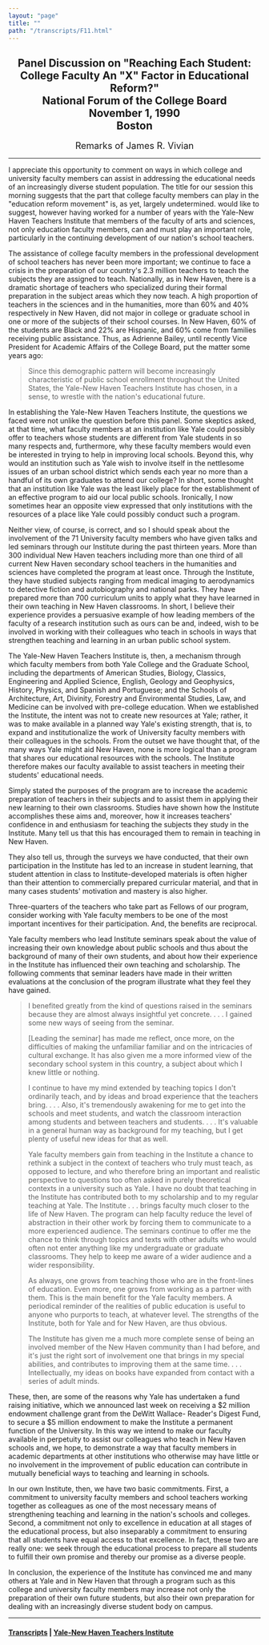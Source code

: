 ```yaml
---
layout: "page"
title: ""
path: "/transcripts/F11.html"
---
```

<main>
<center><h2>Panel Discussion on "Reaching Each Student: College Faculty An
"X" Factor in Educational Reform?"<br/>
National Forum of the College Board<br/>November 1, 1990<br/>Boston</h2>
<p>
<font size="+1">Remarks of James R. Vivian</font>
</p></center>
<hr/>
I appreciate this opportunity to comment on ways in which college and
university faculty members can assist in addressing the educational needs
of an increasingly diverse student population. The title for our session
this morning suggests that the part that college faculty members can play
in the "education reform movement" is, as yet, largely undetermined. would
like to suggest, however having worked for a number of years with the
Yale-New Haven Teachers Institute that members of the faculty of arts and
sciences, not only education faculty members, can and must play an
important role, particularly in the continuing development of our nation's
school teachers.
<p>
The assistance of college faculty members in the professional development
of school teachers has never been more important; we continue to face a
crisis in the preparation of our country's 2.3 million teachers to teach
the subjects they are assigned to teach.  Nationally, as in New Haven,
there is a dramatic shortage of teachers who specialized during their
formal preparation in the subject areas which they now teach. A high
proportion of teachers in the sciences and in the humanities, more than
60% and 40% respectively in New Haven, did not major in college or
graduate school in one or more of the subjects of their school courses.
In New Haven, 60% of the students are Black and 22% are Hispanic, and 60%
come from families receiving public assistance. Thus, as Adrienne Bailey,
until recently Vice President for Academic Affairs of the College Board,
put the matter some years ago:
</p><blockquote>Since this demographic pattern will become increasingly
characteristic
of public school enrollment throughout the United States, the Yale-New
Haven Teachers Institute has chosen, in a sense, to wrestle with the
nation's educational future.
</blockquote>In establishing the Yale-New Haven Teachers Institute, the
questions we
faced were not unlike the question before this panel. Some skeptics asked,
at that time, what faculty members at an institution like Yale could
possibly offer to teachers whose students are different from Yale students
in so many respects and, furthermore, why these faculty members would even
be interested in trying to help in improving local schools. Beyond this,
why would an institution such as Yale wish to involve itself in the
nettlesome issues of an urban school district which sends each year no
more than a handful of its own graduates to attend our college? In short,
some thought that an institution like Yale was the least likely place for
the establishment of an effective program to aid our local public schools.
Ironically, I now sometimes hear an opposite view expressed that only
institutions with the resources of a place like Yale could possibly
conduct such a program.
<p>Neither view, of course, is correct, and so I should speak about the
involvement of the 71 University faculty members who have given talks and
led seminars through our Institute during the past thirteen years. More
than 300 individual New Haven teachers including more than one third of
all current New Haven secondary school teachers in the humanities and
sciences have completed the program at least once. Through the Institute,
they have studied subjects ranging from medical imaging to aerodynamics to
detective fiction and autobiography and national parks. They have prepared
more than 700 curriculum units to apply what they have learned in their
own teaching in New Haven classrooms. In short, I believe their experience
provides a persuasive example of how leading members of the faculty of a
research institution such as ours can be and, indeed, wish to be involved
in working with their colleagues who teach in schools in ways that
strengthen teaching and learning in an urban public school system.
</p><p>The Yale-New Haven Teachers Institute is, then, a mechanism through
which faculty members from both Yale College and the Graduate School,
including the departments of American Studies, Biology, Classics,
Engineering and Applied Science, English, Geology and Geophysics, History,
Physics, and Spanish and Portuguese; and the Schools of Architecture, Art,
Divinity, Forestry and Environmental Studies, Law, and Medicine can be
involved with pre-college education. When we established the Institute,
the intent was not to create new resources at Yale; rather, it was to make
available in a planned way Yale's existing strength, that is, to expand
and institutionalize the work of University faculty members with their
colleagues in the schools. From the outset we have thought that, of the
many ways Yale might aid New Haven, none is more logical than a program
that shares our educational resources with the schools.  The Institute
therefore makes our faculty available to assist teachers in meeting their
students' educational needs.
</p><p>Simply stated the purposes of the program are to increase the academic
preparation of teachers in their subjects and to assist them in applying
their new learning to their own classrooms. Studies have shown how the
Institute accomplishes these aims and, moreover, how it increases
teachers' confidence in and enthusiasm for teaching the subjects they
study in the Institute. Many tell us that this has encouraged them to
remain in teaching in New Haven.
</p><p>They also tell us, through the surveys we have conducted, that their
own participation in the Institute has led to an increase in student
learning, that student attention in class to Institute-developed materials
is often higher than their attention to commercially prepared curricular
material, and that in many cases students' motivation and mastery is also
higher.
</p><p>Three-quarters of the teachers who take part as Fellows of our program,
consider working with Yale faculty members to be one of the most important
incentives for their participation. And, the benefits are reciprocal.
</p><p>Yale faculty members who lead Institute seminars speak about the value
of increasing their own knowledge about public schools and thus about the
background of many of their own students, and about how their experience
in the Institute has influenced their own teaching and scholarship. The
following comments that seminar leaders have made in their written
evaluations at the conclusion of the program illustrate what they feel
they have gained.
</p><blockquote>I benefited greatly from the kind of questions raised in the
seminars because they are almost always insightful yet concrete. . . . I
gained some new ways of seeing from the seminar.<p>
[Leading the seminar] has made me reflect, once more, on the difficulties
of making the unfamiliar familiar and on the intricacies of cultural
exchange. It has also given me a more informed view of the secondary
school system in this country, a subject about which I knew little or
nothing.
</p><p>I continue to have my mind extended by teaching topics I don't
ordinarily teach, and by ideas and broad experience that the teachers
bring. . . . Also, it's tremendously awakening for me to get into the
schools and meet students, and watch the classroom interaction among
students and between teachers and students. . . . It's valuable in a
general human way as background for my teaching, but I get plenty of
useful new ideas for that as well.
</p><p>Yale faculty members gain from teaching in the Institute a chance to
rethink a subject in the context of teachers who truly must teach, as
opposed to lecture, and who therefore bring an important and realistic
perspective to questions too often asked in purely theoretical contexts in
a university such as Yale. I have no doubt that teaching in the Institute
has contributed both to my scholarship and to my regular teaching at Yale.
The Institute . . . brings faculty much closer to the life of New Haven.
The program can help faculty reduce the level of abstraction in their
other work by forcing them to communicate to a more experienced audience.
The seminars continue to offer me the chance to think through topics and
texts with other adults who would often not enter anything like my
undergraduate or graduate classrooms. They help to keep me aware of a
wider audience and a wider responsibility.
</p><p>As always, one grows from teaching those who are in the front-lines of
education. Even more, one grows from working as a partner with them. This
is the main benefit for the Yale faculty members. A periodical reminder of
the realities of public education is useful to anyone who purports to
teach, at whatever level. The strengths of the Institute, both for Yale
and for New Haven, are thus obvious.
</p><p>The Institute has given me a much more complete sense of being an
involved member of the New Haven community than I had before, and it's
just the right sort of involvement one that brings in my special
abilities, and contributes to improving them at the same time. . . .
Intellectually, my ideas on books have expanded from contact with a series
of adult minds.</p></blockquote>
These, then, are some of the reasons why Yale has undertaken a fund
raising initiative, which we announced last week on receiving a $2 million
endowment challenge grant from the DeWitt Wallace- Reader's Digest Fund,
to secure a $5 million endowment to make the Institute a permanent
function of the University. In this way we intend to make our faculty
available in perpetuity to assist our colleagues who teach in New Haven
schools and, we hope, to demonstrate a way that faculty members in
academic departments at other institutions who otherwise may have little
or no involvement in the improvement of public education can contribute in
mutually beneficial ways to teaching and learning in schools.
<p>
In our own Institute, then, we have two basic commitments. First, a
commitment to university faculty members and school teachers working
together as colleagues as one of the most necessary means of strengthening
teaching and learning in the nation's schools and colleges. Second, a
commitment not only to excellence in education at all stages of the
educational process, but also inseparably a commitment to ensuring that
all students have equal access to that excellence. In fact, these two are
really one: we seek through the educational process to prepare all
students to fulfill their own promise and thereby our promise as a diverse
people.
</p><p>In conclusion, the experience of the Institute has convinced me and
many others at Yale and in New Haven that through a program such as this
college and university faculty members may increase not only the
preparation of their own future students, but also their own preparation
for dealing with an increasingly diverse student body on campus.
</p>
<hr/>
<h4><a href=".\">Transcripts</a> |
<a href="..\">Yale-New Haven Teachers Institute</a>
</h4>
</main>